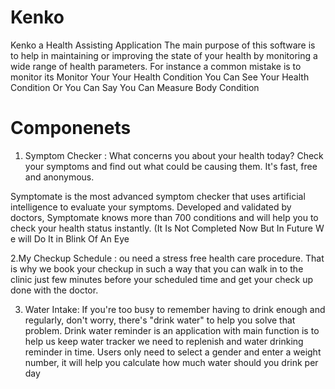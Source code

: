 # Kenko
Kenko a Health Assisting Application
The main purpose of this software is to help in maintaining or improving the state of your health by monitoring a wide range of health parameters. For instance a common mistake is to monitor
its Monitor Your Your Health Condition You Can See Your Health Condition Or You Can Say You Can Measure Body Condition

# Componenets 
1. Symptom Checker :  What concerns you about your health today? Check your symptoms and find out what could be causing them. It's fast, free and anonymous.

Symptomate is the most advanced symptom checker that uses artificial intelligence to evaluate your symptoms. Developed and validated by doctors, Symptomate knows more than 700 conditions and will help you to check your health status instantly.
(It Is Not Completed Now But In Future W e will Do It in Blink Of An Eye

2.My Checkup Schedule : ou need a stress free health care procedure.
That is why we book your checkup in such a way that you can walk in to the clinic just few minutes before your scheduled time and get your check up done with the doctor.


3. Water Intake: If you're too busy to remember having to drink enough and regularly, don't worry, there's "drink water" to help you solve that problem.
Drink water reminder is an application with main function is to help us keep water tracker we need to replenish and water drinking reminder in time. Users only need to select a gender and enter a weight number, it will help you calculate how much water should you drink per day


